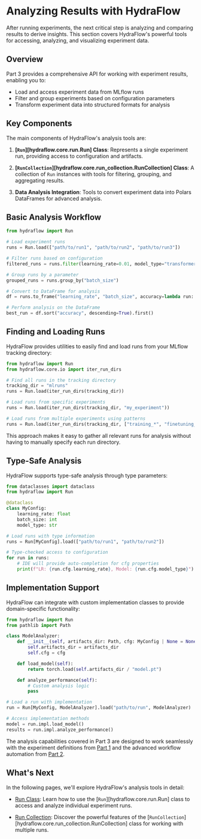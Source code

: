 # Analyzing Results with HydraFlow

After running experiments, the next critical step is analyzing and
comparing results to derive insights. This section covers HydraFlow's
powerful tools for accessing, analyzing, and visualizing experiment data.

## Overview

Part 3 provides a comprehensive API for working with experiment results,
enabling you to:

- Load and access experiment data from MLflow runs
- Filter and group experiments based on configuration parameters
- Transform experiment data into structured formats for analysis

## Key Components

The main components of HydraFlow's analysis tools are:

1. **[`Run`][hydraflow.core.run.Run] Class**: Represents a single experiment
   run, providing access to configuration and artifacts.

2. **[`RunCollection`][hydraflow.core.run_collection.RunCollection] Class**:
   A collection of `Run` instances with tools for filtering, grouping, and
   aggregating results.

3. **Data Analysis Integration**: Tools to convert experiment data into
   Polars DataFrames for advanced analysis.

## Basic Analysis Workflow

```python
from hydraflow import Run

# Load experiment runs
runs = Run.load(["path/to/run1", "path/to/run2", "path/to/run3"])

# Filter runs based on configuration
filtered_runs = runs.filter(learning_rate=0.01, model_type="transformer")

# Group runs by a parameter
grouped_runs = runs.group_by("batch_size")

# Convert to DataFrame for analysis
df = runs.to_frame("learning_rate", "batch_size", accuracy=lambda run: run.get("accuracy"))

# Perform analysis on the DataFrame
best_run = df.sort("accuracy", descending=True).first()
```

## Finding and Loading Runs

HydraFlow provides utilities to easily find and load runs from your MLflow tracking directory:

```python
from hydraflow import Run
from hydraflow.core.io import iter_run_dirs

# Find all runs in the tracking directory
tracking_dir = "mlruns"
runs = Run.load(iter_run_dirs(tracking_dir))

# Load runs from specific experiments
runs = Run.load(iter_run_dirs(tracking_dir, "my_experiment"))

# Load runs from multiple experiments using patterns
runs = Run.load(iter_run_dirs(tracking_dir, ["training_*", "finetuning_*"]))
```

This approach makes it easy to gather all relevant runs for analysis without having to manually specify each run directory.

## Type-Safe Analysis

HydraFlow supports type-safe analysis through type parameters:

```python
from dataclasses import dataclass
from hydraflow import Run

@dataclass
class MyConfig:
    learning_rate: float
    batch_size: int
    model_type: str

# Load runs with type information
runs = Run[MyConfig].load(["path/to/run1", "path/to/run2"])

# Type-checked access to configuration
for run in runs:
    # IDE will provide auto-completion for cfg properties
    print(f"LR: {run.cfg.learning_rate}, Model: {run.cfg.model_type}")
```

## Implementation Support

HydraFlow can integrate with custom implementation classes to provide domain-specific
functionality:

```python
from hydraflow import Run
from pathlib import Path

class ModelAnalyzer:
    def __init__(self, artifacts_dir: Path, cfg: MyConfig | None = None):
        self.artifacts_dir = artifacts_dir
        self.cfg = cfg

    def load_model(self):
        return torch.load(self.artifacts_dir / "model.pt")

    def analyze_performance(self):
        # Custom analysis logic
        pass

# Load a run with implementation
run = Run[MyConfig, ModelAnalyzer].load("path/to/run", ModelAnalyzer)

# Access implementation methods
model = run.impl.load_model()
results = run.impl.analyze_performance()
```

The analysis capabilities covered in Part 3 are designed to work seamlessly with the experiment definitions from [Part 1](../part1-applications/index.md) and the advanced workflow automation from [Part 2](../part3-advanced/index.md).

## What's Next

In the following pages, we'll explore HydraFlow's analysis tools in detail:

- [Run Class](run-class.md): Learn how to use the [`Run`][hydraflow.core.run.Run]
  class to access and analyze individual experiment runs.

- [Run Collection](run-collection.md): Discover the powerful features of the
  [`RunCollection`][hydraflow.core.run_collection.RunCollection] class for
  working with multiple runs.